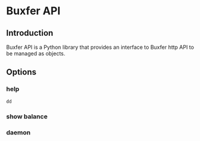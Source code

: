 # Buxfer API

## Introduction

Buxfer API is a Python library that provides an interface to Buxfer http API to be managed as objects.


## Options

### help

`dd`

### show balance

### daemon
